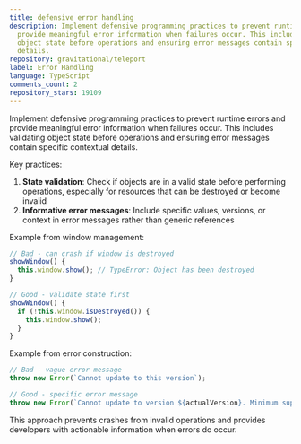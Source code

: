 ```yaml
---
title: defensive error handling
description: Implement defensive programming practices to prevent runtime errors and
  provide meaningful error information when failures occur. This includes validating
  object state before operations and ensuring error messages contain specific contextual
  details.
repository: gravitational/teleport
label: Error Handling
language: TypeScript
comments_count: 2
repository_stars: 19109
---
```


Implement defensive programming practices to prevent runtime errors and provide meaningful error information when failures occur. This includes validating object state before operations and ensuring error messages contain specific contextual details.

Key practices:
1. **State validation**: Check if objects are in a valid state before performing operations, especially for resources that can be destroyed or become invalid
2. **Informative error messages**: Include specific values, versions, or context in error messages rather than generic references

Example from window management:
```typescript
// Bad - can crash if window is destroyed
showWindow() {
  this.window.show(); // TypeError: Object has been destroyed
}

// Good - validate state first
showWindow() {
  if (!this.window.isDestroyed()) {
    this.window.show();
  }
}
```

Example from error construction:
```typescript
// Bad - vague error message
throw new Error(`Cannot update to this version`);

// Good - specific error message
throw new Error(`Cannot update to version ${actualVersion}. Minimum supported version is ${minVersion}`);
```

This approach prevents crashes from invalid operations and provides developers with actionable information when errors do occur.